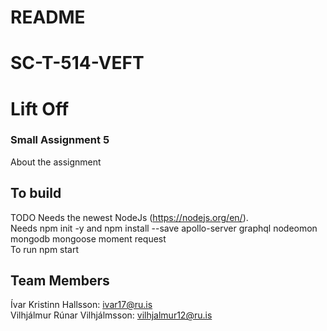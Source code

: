 # README  
# SC-T-514-VEFT  
# Lift Off  
### Small Assignment 5  
About the assignment

## To build
TODO
Needs the newest NodeJs (https://nodejs.org/en/).    
Needs npm init -y and npm install --save apollo-server graphql nodeomon mongodb mongoose moment request   
To run npm start  


## Team Members  
Ívar Kristinn Hallsson: ivar17@ru.is      
Vilhjálmur Rúnar Vilhjálmsson: vilhjalmur12@ru.is 